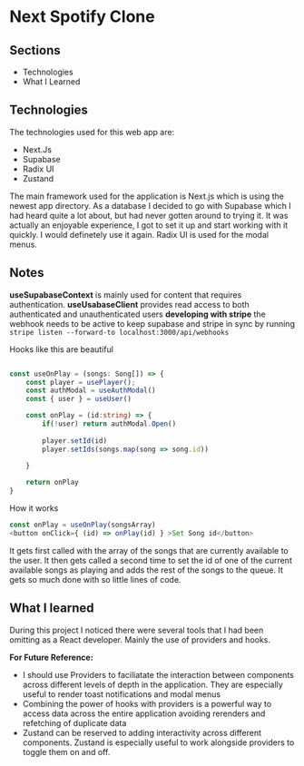# Next Spotify Clone

## Sections

- Technologies
- What I Learned

## Technologies

The technologies used for this web app are:

- Next.Js
- Supabase
- Radix UI
- Zustand

The main framework used for the application is Next.js which is using the newest app directory.
As a database I decided to go with Supabase which I had heard quite a lot about, but had never gotten around to trying it. It was actually an enjoyable experience, I got to set it up and start working with it quickly. I would definetely use it again.
Radix UI is used for the modal menus.

## Notes

**useSupabaseContext** is mainly used for content that requires authentication.
**useUsabaseClient** provides read access to both authenticated and unauthenticated users
**developing with stripe** the webhook needs to be active to keep supabase and stripe in sync by
running ```stripe listen --forward-to localhost:3000/api/webhooks```

Hooks like this are beautiful

```ts

const useOnPlay = (songs: Song[]) => {
    const player = usePlayer();
    const authModal = useAuthModal()
    const { user } = useUser()

    const onPlay = (id:string) => {
        if(!user) return authModal.Open()
        
        player.setId(id)
        player.setIds(songs.map(song => song.id))
        
    }

    return onPlay
}

```

How it works

```ts
const onPlay = useOnPlay(songsArray)
<button onClick={ (id) => onPlay(id) } >Set Song id</button>

```

It gets first called with the array of the songs that are currently available to the
user. It then gets called a second time to set the id of one of the current available
songs as playing and adds the rest of the songs to the queue.
It gets so much done with so little lines of code.

## What I learned

During this project I noticed there were several tools that I had been omitting as a React developer. Mainly the use of providers and hooks.

**For Future Reference:**

- I should use Providers to faciliatate the interaction between components across different levels of depth in the application. They are especially useful to render toast notifications and modal menus
- Combining the power of hooks with providers is a powerful way to access data across the entire application avoiding rerenders and refetching of duplicate data
- Zustand can be reserved to adding interactivity across different components. Zustand is especially useful to work alongside providers to toggle them on and off.
